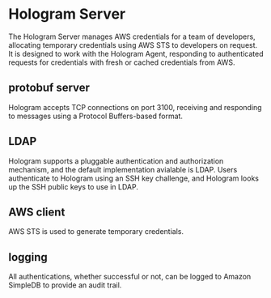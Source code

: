 Hologram Server
===============

The Hologram Server manages AWS credentials for a team of developers, allocating temporary credentials using AWS STS to
developers on request. It is designed to work with the Hologram Agent, responding to authenticated requests for
credentials with fresh or cached credentials from AWS.


protobuf server
---------------

Hologram accepts TCP connections on port 3100, receiving and responding to messages using a Protocol Buffers-based format.


LDAP
----

Hologram supports a pluggable authentication and authorization mechanism, and the default implementation avialable is
LDAP. Users authenticate to Hologram using an SSH key challenge, and Hologram looks up the SSH public keys to use in
LDAP.

AWS client
----------

AWS STS is used to generate temporary credentials.

logging
-------

All authentications, whether successful or not, can be logged to Amazon SimpleDB to provide an audit trail.

